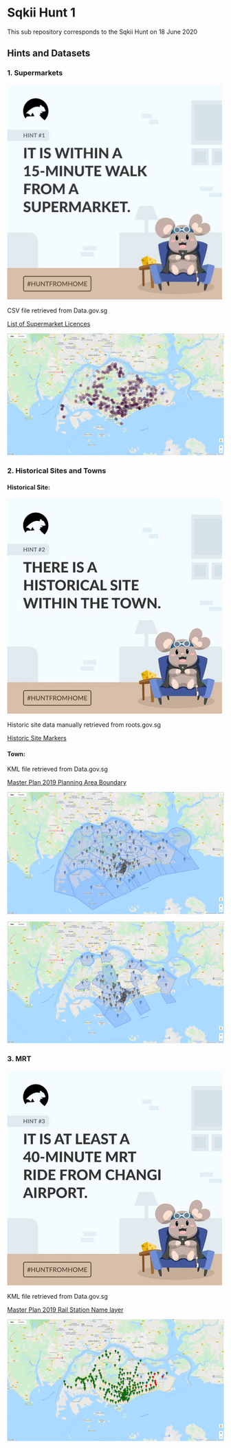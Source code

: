 # Sqkii Hunt 1
This sub repository corresponds to the Sqkii Hunt on 18 June 2020

## Hints and Datasets

### 1. Supermarkets

<img src="https://github.com/JaySean/sqkii/raw/main/sqkii1/images/hint1.jpg" alt="Hint 1" width="500" height="500">

CSV file retrieved from Data.gov.sg

[List of Supermarket Licences](https://data.gov.sg/dataset/list-of-supermarket-licences?resource_id=3561a136-4ee4-4029-a5cd-ddf591cce643
 "List of Supermarket Licences")

![](https://github.com/JaySean/sqkii/raw/main/sqkii1/images/hint1_output.png "Hint 1 Output")


### 2. Historical Sites and Towns

#### Historical Site:

<img src="https://github.com/JaySean/sqkii/raw/main/sqkii1/images/hint2.jpg" alt="Hint 2" width="500" height="500">

Historic site data manually retrieved from roots.gov.sg

[Historic Site Markers](https://roots.sg/learn/places/Historic%20Sites "Historic Site Markers")

#### Town:

KML file retrieved from Data.gov.sg

[Master Plan 2019 Planning Area Boundary](https://data.gov.sg/dataset/master-plan-2019-planning-area-boundary-no-sea
 "Master Plan 2019 Planning Area Boundary")

![](https://github.com/JaySean/sqkii/raw/main/sqkii1/images/hint2_output_1.png "Hint 2 Output 1")

![](https://github.com/JaySean/sqkii/raw/main/sqkii1/images/hint2_output_2.png "Hint 2 Output 2")

### 3. MRT

<img src="https://github.com/JaySean/sqkii/raw/main/sqkii1/images/hint3.jpg" alt="Hint 3" width="500" height="500">

KML file retrieved from Data.gov.sg

[Master Plan 2019 Rail Station Name layer](https://data.gov.sg/dataset/master-plan-2019-rail-station-name-layer
 "Master Plan 2019 Rail Station Name layer
")

![](https://github.com/JaySean/sqkii/raw/main/sqkii1/images/hint3_output.png "Hint 3 Output")
